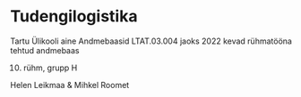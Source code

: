 # Tudengilogistika
Tartu Ülikooli aine Andmebaasid LTAT.03.004 jaoks 2022 kevad rühmatööna tehtud andmebaas

10. rühm, grupp H

Helen Leikmaa & Mihkel Roomet
